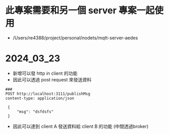 

# 此專案需要和另一個 server 專案一起使用
- /Users/re4388/project/personal/nodets/mqtt-server-aedes

# 2024_03_23
- 新增可以發 http in client 的功能
- 因此可以透過 post request 來發送資料
```
###
POST http://localhost:3111/publishMsg
content-type: application/json

 {
     "msg": "dsfdsfs"
 }

```
- 因此可以達到 client A 發送資料給 client B 的功能 (中間透過broker)

